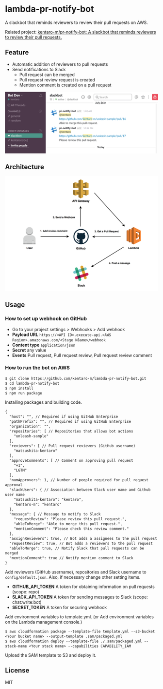 # lambda-pr-notify-bot
A slackbot that reminds reviewers to review their pull requests on AWS.

Related project: [kentaro-m/pr-notify-bot: A slackbot that reminds reviewers to review their pull requests.](https://github.com/kentaro-m/pr-notify-bot)

## Feature
* Automatic addition of reviewers to pull requests
* Send notifications to Slack
  * Pull request can be merged
  * Pull request review request is created
  * Mention comment is created on a pull request

![](./lambda-pr-notify-bot.png)

## Architecture
![](./architecture.png)

## Usage

### How to set up webhook on GitHub
* Go to your project settings > Webhooks > Add webhook
* **Payload URL** `https://<API ID>.execute-api.<AWS Region>.amazonaws.com/<Stage Nåame>/webhook`
* **Content type** `application/json`
* **Secret** any value
* **Events** Pull request, Pull request review, Pull request review comment

### How to run the bot on AWS
```
$ git clone https://github.com/kentaro-m/lambda-pr-notify-bot.git
$ cd lambda-pr-notify-bot
$ npm install
$ npm run package
```

Installing packages and building code.

```
{
  "host": "", // Required if using GitHub Enterprise
  "pathPrefix": "", // Required if using GitHub Enterprise
  "organization": "",
  "repositories": [ // Repositories that allows bot actions
    "unleash-sample"
  ],
  "reviewers": [ // Pull request reviewers (GitHub username)
    "matsushita-kentaro"
  ],
  "approveComments": [ // Comment on approving pull request
    "+1",
    "LGTM"
  ],
  "numApprovers": 1, // Number of people required for pull request approval
  "slackUsers": { // Association between Slack user name and Github user name
    "matsushita-kentaro": "kentaro",
    "kentaro-m": "kentaro"
  },
  "message": { // Message to notify to Slack
    "requestReview": "Please review this pull request.",
    "ableToMerge": "Able to merge this pull request.",
    "mentionComment": "Please check this review comment."
  },
  "assignReviewers": true, // Bot adds a assignees to the pull request
  "requestReview": true, // Bot adds a reviewers to the pull request
  "ableToMerge": true, // Notify Slack that pull requests can be merged
  "mentionComment": true // Notify mention comment to Slack
}
```

Add reviewers (GitHub username), repositories and Slack username to `config/default.json`. Also, if necessary change other setting items.

* **GITHUB_API_TOKEN** A token for obtaining information on pull requests (scope: repo)
* **SLACK_API_TOKEN** A token for sending messages to Slack (scope: chat:write:bot)
* **SECRET_TOKEN** A token for securing webhook

Add environment variables to template.yml. (or Add environment variables on the Lambda management console.)

```
$ aws cloudformation package --template-file template.yml --s3-bucket <Your bucket name> --output-template .sam/packaged.yml
$ aws cloudformation deploy --template-file ./.sam/packaged.yml --stack-name <Your stack name> --capabilities CAPABILITY_IAM
```

Upload the SAM template to S3 and deploy it.

## License
MIT
